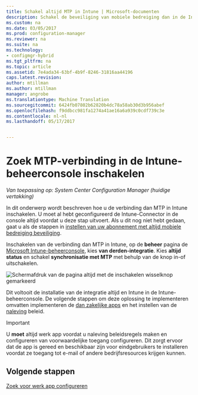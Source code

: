 ```yaml
---
title: Schakel altijd MTP in Intune | Microsoft-documenten
description: Schakel de beveiliging van mobiele bedreiging dan in de Intune-beheerconsole.
ms.custom: na
ms.date: 03/05/2017
ms.prod: configuration-manager
ms.reviewer: na
ms.suite: na
ms.technology:
- configmgr-hybrid
ms.tgt_pltfrm: na
ms.topic: article
ms.assetid: 7e4ada34-63bf-4b9f-8246-31816aa44196
caps.latest.revision: 
author: mtillman
ms.author: mtillman
manager: angrobe
ms.translationtype: Machine Translation
ms.sourcegitcommit: 6424fb07802b62820b4dc78a58ab30d3b956abef
ms.openlocfilehash: f9ddbcc981fa1274a41ae16a6a939c0cdf739c3e
ms.contentlocale: nl-nl
ms.lasthandoff: 05/17/2017


---
```

# <a name="enable-lookout-mtp-connection-in-the-intune-admin-console"></a>Zoek MTP-verbinding in de Intune-beheerconsole inschakelen

*Van toepassing op: System Center Configuration Manager (huidige vertakking)*

In dit onderwerp wordt beschreven hoe u de verbinding dan MTP in Intune inschakelen. U moet al hebt geconfigureerd de Intune-Connector in de console altijd voordat u deze stap uitvoert.  Als u dit nog niet hebt gedaan, gaat u als de stappen in [instellen van uw abonnement met altijd mobiele bedreiging beveiliging](set-up-your-subscription-with-lookout.md).

Inschakelen van de verbinding dan MTP in Intune, op de **beheer** pagina de [Microsoft Intune-beheerconsole](https://manage.microsoft.com), kies **van derden-integratie**. Kies **altijd status** en schakel **synchronisatie met MTP** met behulp van de knop in-of uitschakelen.

![Schermafdruk van de pagina altijd met de inschakelen wisselknop gemarkeerd](media/lookout-intune-synchronization.png)

Dit voltooit de installatie van de integratie altijd en Intune in de Intune-beheerconsole.  De volgende stappen om deze oplossing te implementeren omvatten implementeren de [dan zakelijke apps](configure-and-deploy-lookout-for-work-apps.md) en het instellen van de [naleving](enable-device-threat-protection-rule-compliance-policy.md) beleid.

>[!IMPORTANT]
> U **moet** altijd werk app voordat u naleving beleidsregels maken en configureren van voorwaardelijke toegang configureren. Dit zorgt ervoor dat de app is gereed en beschikbaar zijn voor eindgebruikers te installeren voordat ze toegang tot e-mail of andere bedrijfsresources krijgen kunnen.

## <a name="next-steps"></a>Volgende stappen
[Zoek voor werk app configureren](configure-and-deploy-lookout-for-work-apps.md)

